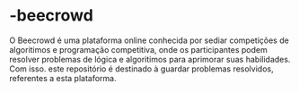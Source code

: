 # -beecrowd
O Beecrowd é uma plataforma online conhecida por sediar competições de algoritimos e programação competitiva, onde os participantes podem resolver problemas de lógica e algoritimos para aprimorar suas habilidades. Com isso. este repositório é destinado à guardar problemas resolvidos, referentes a esta plataforma.
